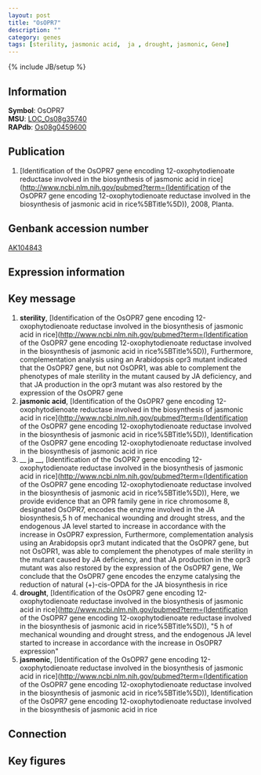 ```yaml
---
layout: post
title: "OsOPR7"
description: ""
category: genes
tags: [sterility, jasmonic acid,  ja , drought, jasmonic, Gene]
---
```

{% include JB/setup %}

## Information
__Symbol__: OsOPR7  
__MSU__: [LOC_Os08g35740](http://rice.plantbiology.msu.edu/cgi-bin/ORF_infopage.cgi?orf=LOC_Os08g35740)  
__RAPdb__: [Os08g0459600](http://rapdb.dna.affrc.go.jp/viewer/gbrowse_details/irgsp1?name=Os08g0459600)  

## Publication
1. [Identification of the OsOPR7 gene encoding 12-oxophytodienoate reductase involved in the biosynthesis of jasmonic acid in rice](http://www.ncbi.nlm.nih.gov/pubmed?term=(Identification of the OsOPR7 gene encoding 12-oxophytodienoate reductase involved in the biosynthesis of jasmonic acid in rice%5BTitle%5D)), 2008, Planta.

## Genbank accession number
[AK104843](http://www.ncbi.nlm.nih.gov/nuccore/AK104843)

## Expression information

## Key message
1. __sterility__, [Identification of the OsOPR7 gene encoding 12-oxophytodienoate reductase involved in the biosynthesis of jasmonic acid in rice](http://www.ncbi.nlm.nih.gov/pubmed?term=(Identification of the OsOPR7 gene encoding 12-oxophytodienoate reductase involved in the biosynthesis of jasmonic acid in rice%5BTitle%5D)),  Furthermore, complementation analysis using an Arabidopsis opr3 mutant indicated that the OsOPR7 gene, but not OsOPR1, was able to complement the phenotypes of male sterility in the mutant caused by JA deficiency, and that JA production in the opr3 mutant was also restored by the expression of the OsOPR7 gene
2. __jasmonic acid__, [Identification of the OsOPR7 gene encoding 12-oxophytodienoate reductase involved in the biosynthesis of jasmonic acid in rice](http://www.ncbi.nlm.nih.gov/pubmed?term=(Identification of the OsOPR7 gene encoding 12-oxophytodienoate reductase involved in the biosynthesis of jasmonic acid in rice%5BTitle%5D)), Identification of the OsOPR7 gene encoding 12-oxophytodienoate reductase involved in the biosynthesis of jasmonic acid in rice
3. __ ja __, [Identification of the OsOPR7 gene encoding 12-oxophytodienoate reductase involved in the biosynthesis of jasmonic acid in rice](http://www.ncbi.nlm.nih.gov/pubmed?term=(Identification of the OsOPR7 gene encoding 12-oxophytodienoate reductase involved in the biosynthesis of jasmonic acid in rice%5BTitle%5D)),  Here, we provide evidence that an OPR family gene in rice chromosome 8, designated OsOPR7, encodes the enzyme involved in the JA biosynthesis,5 h of mechanical wounding and drought stress, and the endogenous JA level started to increase in accordance with the increase in OsOPR7 expression, Furthermore, complementation analysis using an Arabidopsis opr3 mutant indicated that the OsOPR7 gene, but not OsOPR1, was able to complement the phenotypes of male sterility in the mutant caused by JA deficiency, and that JA production in the opr3 mutant was also restored by the expression of the OsOPR7 gene, We conclude that the OsOPR7 gene encodes the enzyme catalysing the reduction of natural (+)-cis-OPDA for the JA biosynthesis in rice
4. __drought__, [Identification of the OsOPR7 gene encoding 12-oxophytodienoate reductase involved in the biosynthesis of jasmonic acid in rice](http://www.ncbi.nlm.nih.gov/pubmed?term=(Identification of the OsOPR7 gene encoding 12-oxophytodienoate reductase involved in the biosynthesis of jasmonic acid in rice%5BTitle%5D)), "5 h of mechanical wounding and drought stress, and the endogenous JA level started to increase in accordance with the increase in OsOPR7 expression"
5. __jasmonic__, [Identification of the OsOPR7 gene encoding 12-oxophytodienoate reductase involved in the biosynthesis of jasmonic acid in rice](http://www.ncbi.nlm.nih.gov/pubmed?term=(Identification of the OsOPR7 gene encoding 12-oxophytodienoate reductase involved in the biosynthesis of jasmonic acid in rice%5BTitle%5D)), Identification of the OsOPR7 gene encoding 12-oxophytodienoate reductase involved in the biosynthesis of jasmonic acid in rice

## Connection

## Key figures


